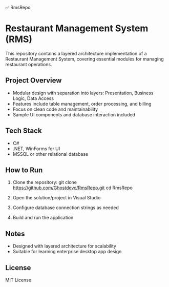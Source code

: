 ✅ RmsRepo

# Restaurant Management System (RMS)

This repository contains a layered architecture implementation of a Restaurant Management System, covering essential modules for managing restaurant operations.

## Project Overview

- Modular design with separation into layers: Presentation, Business Logic, Data Access
- Features include table management, order processing, and billing
- Focus on clean code and maintainability
- Sample UI components and database interaction included

## Tech Stack

- C#
- .NET, WinForms for UI
- MSSQL or other relational database

## How to Run

1. Clone the repository:
git clone https://github.com/Ghostdevc/RmsRepo.git
cd RmsRepo

2. Open the solution/project in Visual Studio

3. Configure database connection strings as needed

4. Build and run the application

## Notes

- Designed with layered architecture for scalability
- Suitable for learning enterprise desktop app design

## License

MIT License
